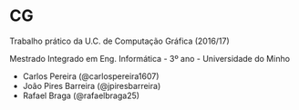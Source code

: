 CG
==

Trabalho prático da U.C. de Computação Gráfica (2016/17)

Mestrado Integrado em Eng. Informática - 3º ano - Universidade do Minho

* Carlos Pereira (@carlospereira1607)
* João Pires Barreira (@jpiresbarreira)
* Rafael Braga (@rafaelbraga25)

